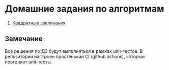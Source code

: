 # Домашние задания по алгоритмам

1. [Квадратные заклинания](./hw01/README.md)

## Замечание

Все решения по ДЗ будут выполняться в рамках unit-тестов.
В репозитории настроен простенький CI (github actions), который прогоняет unit-тесты.
